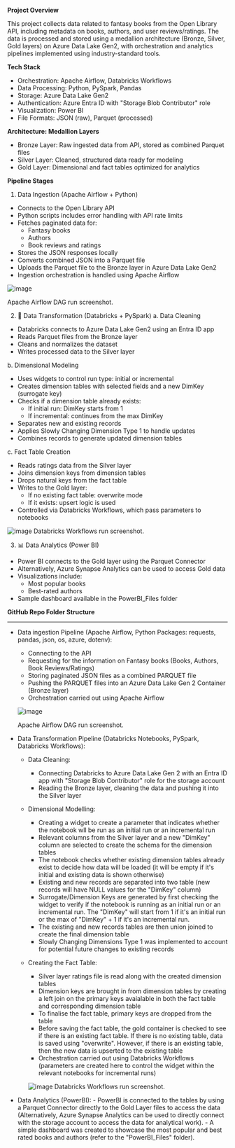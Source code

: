 **Project Overview**

This project collects data related to fantasy books from the Open Library API, including metadata on books, authors, and user reviews/ratings. The data is processed and stored using a medallion architecture (Bronze, Silver, Gold layers) on Azure Data Lake Gen2, with orchestration and analytics pipelines implemented using industry-standard tools.

**Tech Stack**
- Orchestration: Apache Airflow, Databricks Workflows
- Data Processing: Python, PySpark, Pandas
- Storage: Azure Data Lake Gen2
- Authentication: Azure Entra ID with "Storage Blob Contributor" role
- Visualization: Power BI
- File Formats: JSON (raw), Parquet (processed)

**Architecture: Medallion Layers**
- Bronze Layer: Raw ingested data from API, stored as combined Parquet files
- Silver Layer: Cleaned, structured data ready for modeling
- Gold Layer: Dimensional and fact tables optimized for analytics

**Pipeline Stages**

1. Data Ingestion (Apache Airflow + Python)
- Connects to the Open Library API
- Python scripts includes error handling with API rate limits
- Fetches paginated data for:
  - Fantasy books
  - Authors
  - Book reviews and ratings
- Stores the JSON responses locally
- Converts combined JSON into a Parquet file
- Uploads the Parquet file to the Bronze layer in Azure Data Lake Gen2
- Ingestion orchestration is handled using Apache Airflow

![image](https://github.com/user-attachments/assets/e74e6a4e-3d5c-4624-b9b3-702a5188ae41)

Apache Airflow DAG run screenshot.

2. 🧹 Data Transformation (Databricks + PySpark)
a. Data Cleaning
  - Databricks connects to Azure Data Lake Gen2 using an Entra ID app
  - Reads Parquet files from the Bronze layer
  - Cleans and normalizes the dataset
  - Writes processed data to the Silver layer

b. Dimensional Modeling
  - Uses widgets to control run type: initial or incremental
  - Creates dimension tables with selected fields and a new DimKey (surrogate key)
  - Checks if a dimension table already exists:
    - If initial run: DimKey starts from 1
    - If incremental: continues from the max DimKey
  - Separates new and existing records
  - Applies Slowly Changing Dimension Type 1 to handle updates
  - Combines records to generate updated dimension tables

c. Fact Table Creation
  - Reads ratings data from the Silver layer
  - Joins dimension keys from dimension tables
  - Drops natural keys from the fact table
  - Writes to the Gold layer:
    - If no existing fact table: overwrite mode
    - If it exists: upsert logic is used
  - Controlled via Databricks Workflows, which pass parameters to notebooks

![image](https://github.com/user-attachments/assets/fd7838b6-043a-4f74-899d-d058286f0014)
Databricks Workflows run screenshot.

3. 📊 Data Analytics (Power BI)
- Power BI connects to the Gold layer using the Parquet Connector
- Alternatively, Azure Synapse Analytics can be used to access Gold data
- Visualizations include:
  - Most popular books
  - Best-rated authors
- Sample dashboard available in the PowerBI_Files folder

**GitHub Repo Folder Structure**



************************************************



  - Data ingestion Pipeline (Apache Airflow, Python Packages: requests, pandas, json, os, azure, dotenv):
    - Connecting to the API
    - Requesting for the information on Fantasy books (Books, Authors, Book Reviews/Ratings)
    - Storing paginated JSON files as a combined PARQUET file
    - Pushing the PARQUET files into an Azure Data Lake Gen 2 Container (Bronze layer)
    - Orchestration carried out using Apache Airflow
   
    ![image](https://github.com/user-attachments/assets/e74e6a4e-3d5c-4624-b9b3-702a5188ae41)

    Apache Airflow DAG run screenshot.
  
  - Data Transformation Pipeline (Databricks Notebooks, PySpark, Databricks Workflows):
    - Data Cleaning:
      - Connecting Databricks to Azure Data Lake Gen 2 with an Entra ID app with "Storage Blob Contributor" role for the storage account
      - Reading the Bronze layer, cleaning the data and pushing it into the Silver layer
   
    - Dimensional Modelling:
      - Creating a widget to create a parameter that indicates whether the notebook wll be run as an initial run or an incremental run
      - Relevant columns from the Silver layer and a new "DimKey" column are selected to create the schema for the dimension tables
      - The notebook checks whether existing dimension tables already exist to decide how data will be loaded (it will be empty if it's initial and existing data is shown              otherwise)
      - Existing and new records are separated into two table (new records will have NULL values for the "DimKey" column)
      - Surrogate/Dimension Keys are generated by first checking the widget to verify if the notebook is running as an initial run or an incremental run. The "DimKey" will             start from 1 if it's an initial run or the max of "DimKey" + 1 if it's an incremental run.
      - The existing and new records tables are then union joined to create the final dimension table
      - Slowly Changing Dimensions Type 1 was implemented to account for potential future changes to existing records
  
    - Creating the Fact Table:
      -  Silver layer ratings file is read along with the created dimension tables
      -  Dimension keys are brought in from dimension tables by creating a left join on the primary keys avaialable in both the fact table and corresponding dimension table
      -  To finalise the fact table, primary keys are dropped from the table
      -  Before saving the fact table, the gold container is checked to see if there is an existing fact table. If there is no existing table, data is saved using "overwrite".          However, if there is an existing table, then the new data is upserted to the existing table
      -  Orchestration carried out using Databricks Workflows (parameters are created here to control the widget within the relevant notebooks for incremental runs)

      ![image](https://github.com/user-attachments/assets/fd7838b6-043a-4f74-899d-d058286f0014)
      Databricks Workflows run screenshot.

  -  Data Analytics (PowerBI):
    - PowerBI is connected to the tables by using a Parquet Connector directly to the Gold Layer files to access the data (Alternatively, Azure Synapse Analytics can be used         to directly connect with the storage account to access the data for analytical work).
    - A simple dashboard was created to showcase the most popular and best rated books and authors (refer to the                   "PowerBI_Files" folder).
